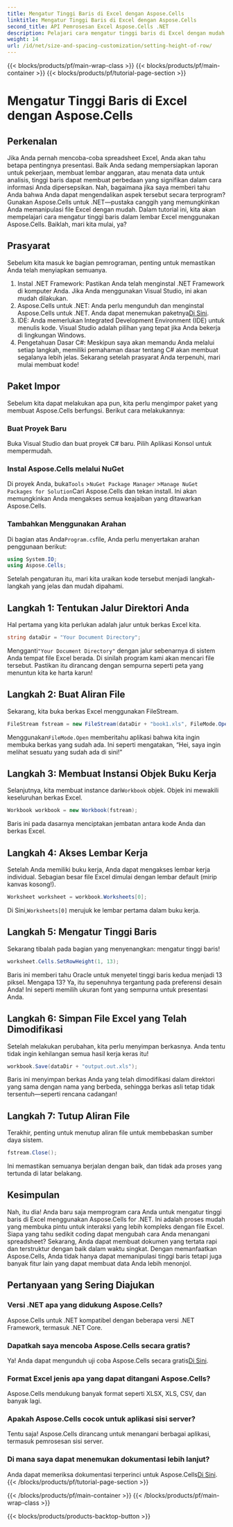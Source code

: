 ```yaml
---
title: Mengatur Tinggi Baris di Excel dengan Aspose.Cells
linktitle: Mengatur Tinggi Baris di Excel dengan Aspose.Cells
second_title: API Pemrosesan Excel Aspose.Cells .NET
description: Pelajari cara mengatur tinggi baris di Excel dengan mudah menggunakan Aspose.Cells untuk .NET dengan panduan langkah demi langkah ini.
weight: 14
url: /id/net/size-and-spacing-customization/setting-height-of-row/
---
```


{{< blocks/products/pf/main-wrap-class >}}
{{< blocks/products/pf/main-container >}}
{{< blocks/products/pf/tutorial-page-section >}}

# Mengatur Tinggi Baris di Excel dengan Aspose.Cells

## Perkenalan
Jika Anda pernah mencoba-coba spreadsheet Excel, Anda akan tahu betapa pentingnya presentasi. Baik Anda sedang mempersiapkan laporan untuk pekerjaan, membuat lembar anggaran, atau menata data untuk analisis, tinggi baris dapat membuat perbedaan yang signifikan dalam cara informasi Anda dipersepsikan. Nah, bagaimana jika saya memberi tahu Anda bahwa Anda dapat mengendalikan aspek tersebut secara terprogram? Gunakan Aspose.Cells untuk .NET—pustaka canggih yang memungkinkan Anda memanipulasi file Excel dengan mudah. Dalam tutorial ini, kita akan mempelajari cara mengatur tinggi baris dalam lembar Excel menggunakan Aspose.Cells.
Baiklah, mari kita mulai, ya?
## Prasyarat
Sebelum kita masuk ke bagian pemrograman, penting untuk memastikan Anda telah menyiapkan semuanya. 
1. Instal .NET Framework: Pastikan Anda telah menginstal .NET Framework di komputer Anda. Jika Anda menggunakan Visual Studio, ini akan mudah dilakukan.
2.  Aspose.Cells untuk .NET: Anda perlu mengunduh dan menginstal Aspose.Cells untuk .NET. Anda dapat menemukan paketnya[Di Sini](https://releases.aspose.com/cells/net/).
3. IDE: Anda memerlukan Integrated Development Environment (IDE) untuk menulis kode. Visual Studio adalah pilihan yang tepat jika Anda bekerja di lingkungan Windows.
4. Pengetahuan Dasar C#: Meskipun saya akan memandu Anda melalui setiap langkah, memiliki pemahaman dasar tentang C# akan membuat segalanya lebih jelas.
Sekarang setelah prasyarat Anda terpenuhi, mari mulai membuat kode!
## Paket Impor
Sebelum kita dapat melakukan apa pun, kita perlu mengimpor paket yang membuat Aspose.Cells berfungsi. Berikut cara melakukannya:
### Buat Proyek Baru
Buka Visual Studio dan buat proyek C# baru. Pilih Aplikasi Konsol untuk mempermudah. 
### Instal Aspose.Cells melalui NuGet
 Di proyek Anda, buka`Tools` >`NuGet Package Manager` >`Manage NuGet Packages for Solution`Cari Aspose.Cells dan tekan install. Ini akan memungkinkan Anda mengakses semua keajaiban yang ditawarkan Aspose.Cells.
### Tambahkan Menggunakan Arahan
 Di bagian atas Anda`Program.cs`file, Anda perlu menyertakan arahan penggunaan berikut:
```csharp
using System.IO;
using Aspose.Cells;
```
Setelah pengaturan itu, mari kita uraikan kode tersebut menjadi langkah-langkah yang jelas dan mudah dipahami.

## Langkah 1: Tentukan Jalur Direktori Anda
Hal pertama yang kita perlukan adalah jalur untuk berkas Excel kita. 
```csharp
string dataDir = "Your Document Directory";
```
 Mengganti`"Your Document Directory"` dengan jalur sebenarnya di sistem Anda tempat file Excel berada. Di sinilah program kami akan mencari file tersebut. Pastikan itu dirancang dengan sempurna seperti peta yang menuntun kita ke harta karun!
## Langkah 2: Buat Aliran File
Sekarang, kita buka berkas Excel menggunakan FileStream. 
```csharp
FileStream fstream = new FileStream(dataDir + "book1.xls", FileMode.Open);
```
 Menggunakan`FileMode.Open` memberitahu aplikasi bahwa kita ingin membuka berkas yang sudah ada. Ini seperti mengatakan, “Hei, saya ingin melihat sesuatu yang sudah ada di sini!”
## Langkah 3: Membuat Instansi Objek Buku Kerja
 Selanjutnya, kita membuat instance dari`Workbook` objek. Objek ini mewakili keseluruhan berkas Excel. 
```csharp
Workbook workbook = new Workbook(fstream);
```
Baris ini pada dasarnya menciptakan jembatan antara kode Anda dan berkas Excel. 
## Langkah 4: Akses Lembar Kerja
Setelah Anda memiliki buku kerja, Anda dapat mengakses lembar kerja individual. Sebagian besar file Excel dimulai dengan lembar default (mirip kanvas kosong!). 
```csharp
Worksheet worksheet = workbook.Worksheets[0];
```
 Di Sini,`Worksheets[0]` merujuk ke lembar pertama dalam buku kerja. 
## Langkah 5: Mengatur Tinggi Baris
Sekarang tibalah pada bagian yang menyenangkan: mengatur tinggi baris! 
```csharp
worksheet.Cells.SetRowHeight(1, 13);
```
Baris ini memberi tahu Oracle untuk menyetel tinggi baris kedua menjadi 13 piksel. Mengapa 13? Ya, itu sepenuhnya tergantung pada preferensi desain Anda! Ini seperti memilih ukuran font yang sempurna untuk presentasi Anda.
## Langkah 6: Simpan File Excel yang Telah Dimodifikasi
Setelah melakukan perubahan, kita perlu menyimpan berkasnya. Anda tentu tidak ingin kehilangan semua hasil kerja keras itu!
```csharp
workbook.Save(dataDir + "output.out.xls");
```
Baris ini menyimpan berkas Anda yang telah dimodifikasi dalam direktori yang sama dengan nama yang berbeda, sehingga berkas asli tetap tidak tersentuh—seperti rencana cadangan!
## Langkah 7: Tutup Aliran File
Terakhir, penting untuk menutup aliran file untuk membebaskan sumber daya sistem. 
```csharp
fstream.Close();
```
Ini memastikan semuanya berjalan dengan baik, dan tidak ada proses yang tertunda di latar belakang.
## Kesimpulan
Nah, itu dia! Anda baru saja memprogram cara Anda untuk mengatur tinggi baris di Excel menggunakan Aspose.Cells for .NET. Ini adalah proses mudah yang membuka pintu untuk interaksi yang lebih kompleks dengan file Excel.
Siapa yang tahu sedikit coding dapat mengubah cara Anda menangani spreadsheet? Sekarang, Anda dapat membuat dokumen yang tertata rapi dan terstruktur dengan baik dalam waktu singkat. Dengan memanfaatkan Aspose.Cells, Anda tidak hanya dapat memanipulasi tinggi baris tetapi juga banyak fitur lain yang dapat membuat data Anda lebih menonjol.
## Pertanyaan yang Sering Diajukan
### Versi .NET apa yang didukung Aspose.Cells?
Aspose.Cells untuk .NET kompatibel dengan beberapa versi .NET Framework, termasuk .NET Core.
### Dapatkah saya mencoba Aspose.Cells secara gratis?
 Ya! Anda dapat mengunduh uji coba Aspose.Cells secara gratis[Di Sini](https://releases.aspose.com/).
### Format Excel jenis apa yang dapat ditangani Aspose.Cells?
Aspose.Cells mendukung banyak format seperti XLSX, XLS, CSV, dan banyak lagi.
### Apakah Aspose.Cells cocok untuk aplikasi sisi server?
Tentu saja! Aspose.Cells dirancang untuk menangani berbagai aplikasi, termasuk pemrosesan sisi server.
### Di mana saya dapat menemukan dokumentasi lebih lanjut?
 Anda dapat memeriksa dokumentasi terperinci untuk Aspose.Cells[Di Sini](https://reference.aspose.com/cells/net/).
{{< /blocks/products/pf/tutorial-page-section >}}

{{< /blocks/products/pf/main-container >}}
{{< /blocks/products/pf/main-wrap-class >}}

{{< blocks/products/products-backtop-button >}}
